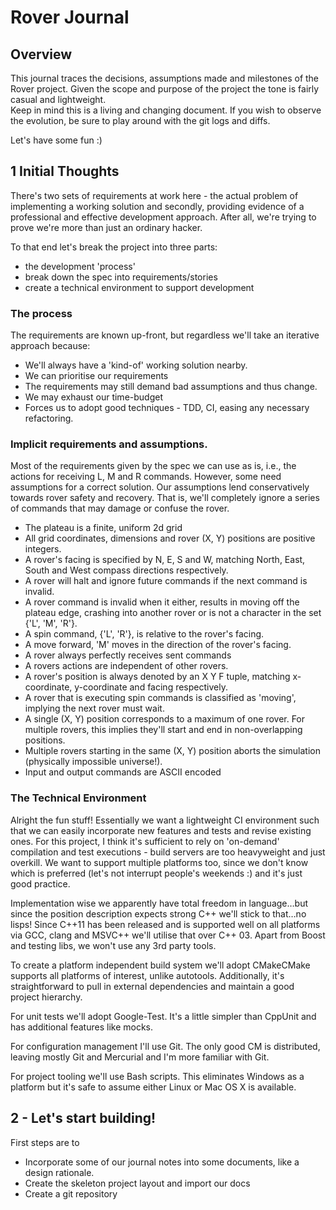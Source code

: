 Rover Journal
=============

Overview
--------

This journal traces the decisions, assumptions made and milestones of the Rover project.  Given the scope and purpose of the project the tone is fairly casual and lightweight.  
Keep in mind this is a living and changing document.  If you wish to observe the evolution, be sure to play around with the git logs and diffs.

Let's have some fun :)

1 Initial Thoughts
------------------

There's two sets of requirements at work here - the actual problem of implementing a working solution and secondly, providing evidence of a professional and effective development approach. After all, we're trying to prove we're more than just an ordinary hacker.

To that end let's break the project into three parts:
 * the development 'process'
 * break down the spec into requirements/stories
 * create a technical environment to support development


### The process

The requirements are known up-front, but regardless we'll take an iterative approach because:
  * We'll always have a 'kind-of' working solution nearby.
  * We can prioritise our requirements
  * The requirements may still demand bad assumptions and thus change.
  * We may exhaust our time-budget
  * Forces us to adopt good techniques - TDD, CI, easing any necessary refactoring.


### Implicit requirements and assumptions.

Most of the requirements given by the spec we can use as is, i.e., the actions for receiving L, M and R commands.  However, some need assumptions for a correct solution. Our assumptions lend conservatively towards rover safety and recovery.  That is, we'll completely ignore a series of commands that may damage or confuse the rover.

* The plateau is a finite, uniform 2d grid
* All grid coordinates, dimensions and rover (X, Y) positions are positive integers.
* A rover's facing is specified by N, E, S and W, matching North, East, South and West compass directions respectively.
* A rover will halt and ignore future commands if the next command is invalid.
* A rover command is invalid when it either, results in moving off the plateau edge, crashing into another rover or is not a character in the set {'L', 'M', 'R'}.
* A spin command, {'L', 'R'}, is relative to the rover's facing.
* A move forward, 'M' moves in the direction of the rover's facing.
* A rover always perfectly receives sent commands
* A rovers actions are independent of other rovers.
* A rover's position is always denoted by an X Y F tuple, matching x-coordinate, y-coordinate and facing respectively.
* A rover that is executing spin commands is classified as 'moving', implying the next rover must wait.
* A single (X, Y) position corresponds to a maximum of one rover.  For multiple rovers,
this implies they'll start and end in non-overlapping positions.
* Multiple rovers starting in the same (X, Y) position aborts the simulation (physically impossible universe!).
* Input and output commands are ASCII encoded


### The Technical Environment

Alright the fun stuff! Essentially we want a lightweight CI environment such that we 
can easily incorporate new features and tests and revise existing ones.  For this project, I think it's sufficient to rely on 'on-demand' compilation and test executions - build servers are too heavyweight and just overkill. We want to support multiple platforms too, since we don't know which is preferred (let's not interrupt people's weekends :) and it's just good practice. 

Implementation wise we apparently have total freedom in language…but since the position description expects strong C++ we'll stick to that…no lisps! Since C++11 has been released and is supported well on all platforms via GCC, clang and MSVC++ we'll utilise that over C++ 03.  Apart from Boost and testing libs, we won't use any 3rd party tools.

To create a platform independent build system we'll adopt CMakeCMake supports all platforms of interest, unlike autotools. Additionally, it's straightforward to pull in external dependencies and maintain a good project hierarchy.

For unit tests we'll adopt Google-Test.  It's a little simpler than CppUnit and has additional features like mocks.

For configuration management I'll use Git.  The only good CM is distributed, leaving mostly Git and Mercurial and I'm more familiar with Git.

For project tooling we'll use Bash scripts.  This eliminates Windows as a platform but it's safe to assume either Linux or Mac OS X is available.


## 2 - Let's start building!

First steps are to
* Incorporate some of our journal notes into some documents, like a design rationale.
* Create the skeleton project layout and import our docs
* Create a git repository

